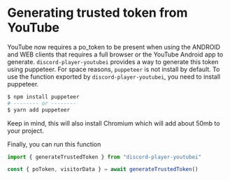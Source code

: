 # Generating trusted token from YouTube

YouTube now requires a po_token to be present when using the ANDROID and WEB clients that requires a full browser or the YouTube Android app to generate. `discord-player-youtubei` provides a way to generate this token using puppeteer. For space reasons, `puppeteer` is not install by default. To use the function exported by `discord-player-youtubei`, you need to install puppeteer.

```bash
$ npm install puppeteer
# -------- or --------
$ yarn add puppeteer
```

Keep in mind, this will also install Chromium which will add about 50mb to your project.

Finally, you can run this function

```ts
import { generateTrustedToken } from "discord-player-youtubei"

const { poToken, visitorData } = await generateTrustedToken()
```
